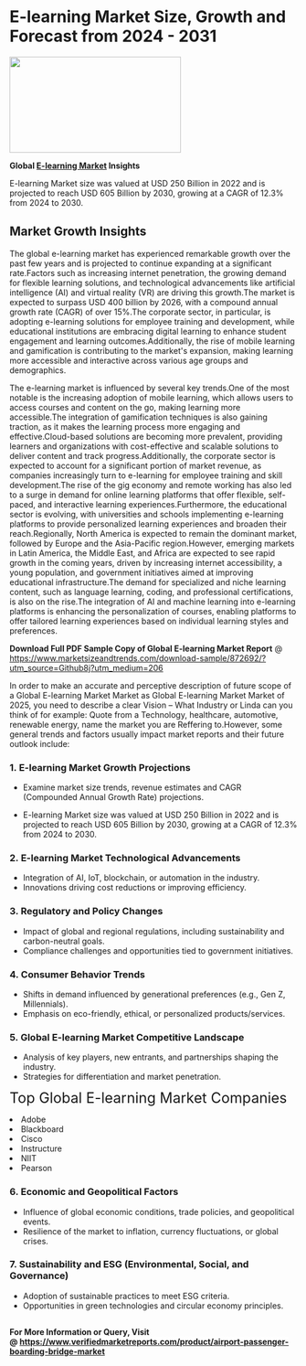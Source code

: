 <H1>E-learning Market Size, Growth and Forecast from 2024 - 2031</H1><img class="aligncenter size-medium wp-image-584254" src="https://thirdeyenews.in/wp-content/uploads/2024/09/Global-Market-Research-300x168.jpeg" alt="" width="300" height="168" /><p><strong>Global&nbsp;<a href="https://www.marketsizeandtrends.com/download-sample/872692/?utm_source=Github8j?utm_medium=206">E-learning Market</a> Insights</strong></p><p>E-learning Market size was valued at USD 250 Billion in 2022 and is projected to reach USD 605 Billion by 2030, growing at a CAGR of 12.3% from 2024 to 2030.</p><p><h2>Market Growth Insights</h2> <p>The global e-learning market has experienced remarkable growth over the past few years and is projected to continue expanding at a significant rate.Factors such as increasing internet penetration, the growing demand for flexible learning solutions, and technological advancements like artificial intelligence (AI) and virtual reality (VR) are driving this growth.The market is expected to surpass USD 400 billion by 2026, with a compound annual growth rate (CAGR) of over 15%.The corporate sector, in particular, is adopting e-learning solutions for employee training and development, while educational institutions are embracing digital learning to enhance student engagement and learning outcomes.Additionally, the rise of mobile learning and gamification is contributing to the market's expansion, making learning more accessible and interactive across various age groups and demographics.</p> <p>The e-learning market is influenced by several key trends.One of the most notable is the increasing adoption of mobile learning, which allows users to access courses and content on the go, making learning more accessible.The integration of gamification techniques is also gaining traction, as it makes the learning process more engaging and effective.Cloud-based solutions are becoming more prevalent, providing learners and organizations with cost-effective and scalable solutions to deliver content and track progress.Additionally, the corporate sector is expected to account for a significant portion of market revenue, as companies increasingly turn to e-learning for employee training and skill development.The rise of the gig economy and remote working has also led to a surge in demand for online learning platforms that offer flexible, self-paced, and interactive learning experiences.Furthermore, the educational sector is evolving, with universities and schools implementing e-learning platforms to provide personalized learning experiences and broaden their reach.Regionally, North America is expected to remain the dominant market, followed by Europe and the Asia-Pacific region.However, emerging markets in Latin America, the Middle East, and Africa are expected to see rapid growth in the coming years, driven by increasing internet accessibility, a young population, and government initiatives aimed at improving educational infrastructure.The demand for specialized and niche learning content, such as language learning, coding, and professional certifications, is also on the rise.The integration of AI and machine learning into e-learning platforms is enhancing the personalization of courses, enabling platforms to offer tailored learning experiences based on individual learning styles and preferences.<p><span class=""><strong>Download Full PDF Sample Copy of Global E-learning Market Report</strong> @ <a href="https://www.marketsizeandtrends.com/download-sample/872692/?utm_source=Github8j?utm_medium=206" target="_blank">https://www.marketsizeandtrends.com/download-sample/872692/?utm_source=Github8j?utm_medium=206</a></span></p><p>In order to make an accurate and perceptive description of future scope of a Global&nbsp;E-learning Market Market as Global&nbsp;E-learning Market Market of 2025, you need to describe a clear Vision &ndash; What Industry or Linda can you think of for example: Quote from a Technology, healthcare, automotive, renewable energy, name the market you are Reffering to.However, some general trends and factors usually impact market reports and their future outlook include:</p><h3>1.&nbsp;<strong>E-learning Market Growth Projections</strong></h3><ul><li>Examine market size trends, revenue estimates and CAGR (Compounded Annual Growth Rate) projections.</li><li><p>E-learning Market size was valued at USD 250 Billion in 2022 and is projected to reach USD 605 Billion by 2030, growing at a CAGR of 12.3% from 2024 to 2030.</p></li></ul><h3>2.&nbsp;<strong>E-learning Market Technological Advancements</strong></h3><ul><li>Integration of AI, IoT, blockchain, or automation in the industry.</li><li>Innovations driving cost reductions or improving efficiency.</li></ul><h3>3.&nbsp;<strong>Regulatory and Policy Changes</strong></h3><ul><li>Impact of global and regional regulations, including sustainability and carbon-neutral goals.</li><li>Compliance challenges and opportunities tied to government initiatives.</li></ul><h3>4.&nbsp;<strong>Consumer Behavior Trends</strong></h3><ul><li>Shifts in demand influenced by generational preferences (e.g., Gen Z, Millennials).</li><li>Emphasis on eco-friendly, ethical, or personalized products/services.</li></ul><h3>5.&nbsp;<strong>Global E-learning Market Competitive Landscape</strong></h3><ul><li>Analysis of key players, new entrants, and partnerships shaping the industry.</li><li>Strategies for differentiation and market penetration.</li></ul><p data-pm-slice="1 1 []"><span style="color: inherit; font-family: inherit; font-size: 25px;">Top Global E-learning Market Companies</span></p><div class="" data-test-id=""><p><li>Adobe</li><li> Blackboard</li><li> Cisco</li><li> Instructure</li><li> NIIT</li><li> Pearson</li></p></div><h3>6.&nbsp;<strong>Economic and Geopolitical Factors</strong></h3><ul><li>Influence of global economic conditions, trade policies, and geopolitical events.</li><li>Resilience of the market to inflation, currency fluctuations, or global crises.</li></ul><h3>7.&nbsp;<strong>Sustainability and ESG (Environmental, Social, and Governance)</strong></h3><ul><li>Adoption of sustainable practices to meet ESG criteria.</li><li>Opportunities in green technologies and circular economy principles.</li></ul><h2><strong style="font-size: 14px;">For More Information or Query, Visit @&nbsp;</strong><a style="background-color: #ffffff; font-size: 14px;" href="https://www.marketsizeandtrends.com/report/e-learning-market/" target="_blank">https://www.verifiedmarketreports.com/product/airport-passenger-boarding-bridge-market</a></h2>
